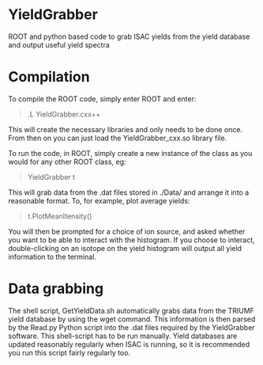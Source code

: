 # YieldGrabber
ROOT and python based code to grab ISAC yields from the yield database and output useful yield spectra

# Compilation 
To compile the ROOT code, simply enter ROOT and enter:

> .L YieldGrabber.cxx++

This will create the necessary libraries and only needs to be done once. From then on you can just load the YieldGrabber_cxx.so library file.

To run the code, in ROOT, simply create a new instance of the class as you would for any other ROOT class, eg:

> YieldGrabber t

This will grab data from the .dat files stored in ./Data/ and arrange it into a reasonable format. To, for example, plot average yields:

> t.PlotMeanItensity()

You will then be prompted for a choice of ion source, and asked whether you want to be able to interact with the histogram. If you choose to interact, double-clicking on an isotope on the yield histogram will output all yield information to the terminal.

# Data grabbing

The shell script, GetYieldData.sh automatically grabs data from the TRIUMF yield database by using the wget command. This information is then parsed by the Read.py Python script into the .dat files required by the YieldGrabber software. This shell-script has to be run manually. Yield databases are updated reasonably regularly when ISAC is running, so it is recommended you run this script fairly regularly too.
